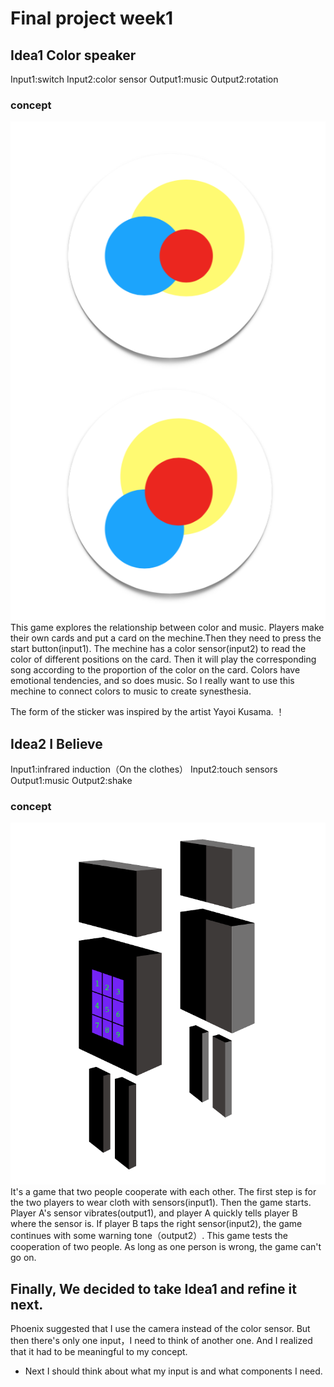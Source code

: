 
# Final project week1

## Idea1 Color speaker
Input1:switch
Input2:color sensor
Output1:music
Output2:rotation

### concept
![](https://github.com/Yunhan-Wang/Arduino-Homework/blob/master/week5/%E5%B1%8F%E5%B9%95%E5%BF%AB%E7%85%A7%202019-11-06%20%E4%B8%8B%E5%8D%8810.25.08.png)
This game explores the relationship between color and music.  Players make their own cards and put a card on the mechine.Then they need to press the start button(input1). The mechine has a color sensor(input2) to read the color of different positions on the card. Then it will play the corresponding song according to the proportion of the color on the card. Colors have emotional tendencies, and so does music. So I really want to use this mechine to connect colors to music to create synesthesia.

The form of the sticker was inspired by the artist Yayoi Kusama.
！[](https://github.com/Yunhan-Wang/Arduino-Homework/blob/master/week5/957c5e7e2676a235b8cccbda2ba09c74.jpg)


## Idea2 I Believe 

Input1:infrared induction（On the clothes）
Input2:touch sensors
Output1:music
Output2:shake


### concept
![](https://github.com/Yunhan-Wang/Arduino-Homework/blob/master/week5/%E5%B1%8F%E5%B9%95%E5%BF%AB%E7%85%A7%202019-10-27%20%E4%B8%8B%E5%8D%889.04.04.png)
It's a game that two people cooperate with each other. The first step is for the two players to wear cloth with sensors(input1). Then the game starts. Player A's sensor vibrates(output1), and player A quickly tells player B where the sensor is. If player B taps the right sensor(input2), the game continues with some warning tone（output2）. This game tests the cooperation of two people. As long as one person is wrong, the game can't go on.


## Finally, We decided to take  Idea1 and refine it next. 
Phoenix suggested that I use the camera instead of the color sensor.
But then there's only one input，I need to think of another one. 
And I realized that it had to be meaningful to my concept.
* Next I should think about what my input is and what components I need.